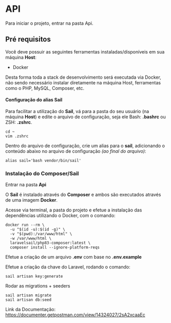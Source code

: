 # API

Para iniciar o projeto, entrar na pasta Api.

## Pré requisitos
Você deve possuir as seguintes ferramentas instaladas/disponíveis em sua máquina **Host**:
- Docker

Desta forma toda a stack de desenvolvimento será executada via Docker, não sendo necessário instalar diretamente na máquina Host, ferramentas como o PHP, MySQL, Composer, etc.


#### Configuração do alias Sail

Para facilitar a utilização do **Sail**, vá para a pasta do seu usuário (na máquina **Host**) e edite o arquivo de configuração, seja ele Bash: **.bashrc** ou ZSH: **.zshrc**.

    cd ~
    vim .zshrc

Dentro do arquivo de configuração, crie um alias para o **sail**, adicionando o conteúdo abaixo no arquivo de configuração *(ao final do arquivo)*:

    alias sail='bash vendor/bin/sail'

### Instalação do Composer/Sail
Entrar na pasta **Api**

O **Sail** é instalado através do **Composer** e ambos são executados através de uma imagem **Docker**.

Acesse via terminal, a pasta do projeto e efetue a instalação das dependências utilizando o Docker, com o comando:

    docker run --rm \
      -u "$(id -u):$(id -g)" \
      -v "$(pwd):/var/www/html" \
      -w /var/www/html \
      laravelsail/php83-composer:latest \
      composer install --ignore-platform-reqs

Efetue a criação de um arquivo **.env** com base no **.env.example**

Efetue a criação da chave do Laravel, rodando o comando:

    sail artisan key:generate

Rodar as migrations + seeders

    sail artisan migrate
    sail artisan db:seed


Link da Documentação: https://documenter.getpostman.com/view/14324027/2sA2xcaaEc


